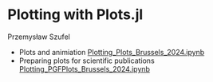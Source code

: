 # Plotting with Plots.jl

Przemysław Szufel

- Plots and animiation [Plotting_Plots_Brussels_2024.ipynb](Plotting_Plots_Brussels_2024.ipynb)
- Preparing plots for scientific publications [Plotting_PGFPlots_Brussels_2024.ipynb](Plotting_PGFPlots_Brussels_2024.ipynb)